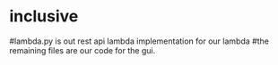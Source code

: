 # inclusive
#lambda.py is out rest api lambda implementation for our lambda
#the remaining files are our code for the gui. 
